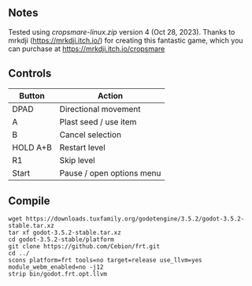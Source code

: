 ## Notes

Tested using *cropsmare-linux.zip* version 4 (Oct 28, 2023). Thanks to mrkdji (https://mrkdji.itch.io/) for creating this fantastic game, which you can purchase at https://mrkdji.itch.io/cropsmare


## Controls

| Button   | Action                    |
| -------- | ------------------------- |
| DPAD     | Directional movement      |
| A        | Plast seed / use item     |
| B        | Cancel selection          |
| HOLD A+B | Restart level             |
| R1       | Skip level                |
| Start    | Pause / open options menu |


## Compile

```shell
wget https://downloads.tuxfamily.org/godotengine/3.5.2/godot-3.5.2-stable.tar.xz  
tar xf godot-3.5.2-stable.tar.xz  
cd godot-3.5.2-stable/platform  
git clone https://github.com/Cebion/frt.git  
cd ../  
scons platform=frt tools=no target=release use_llvm=yes module_webm_enabled=no -j12  
strip bin/godot.frt.opt.llvm
```

